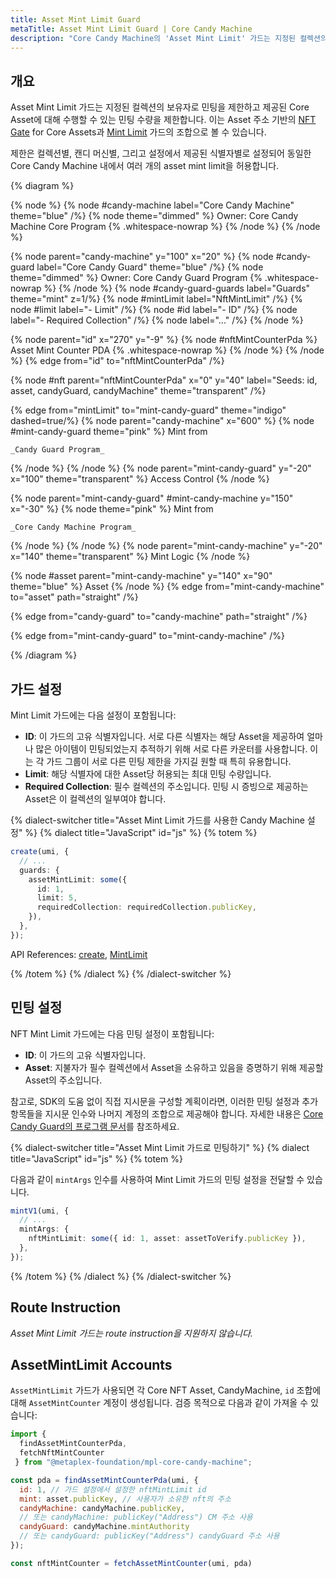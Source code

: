 ```yaml
---
title: Asset Mint Limit Guard
metaTitle: Asset Mint Limit Guard | Core Candy Machine
description: "Core Candy Machine의 'Asset Mint Limit' 가드는 지정된 컬렉션의 보유자로 민팅을 제한하고 Core Candy Machine에서 제공된 Asset에 대해 구매할 수 있는 민팅 수량을 제한합니다."
---
```


## 개요

Asset Mint Limit 가드는 지정된 컬렉션의 보유자로 민팅을 제한하고 제공된 Core Asset에 대해 수행할 수 있는 민팅 수량을 제한합니다. 이는 Asset 주소 기반의 [NFT Gate](/core-candy-machine/guards/nft-gate) for Core Assets과 [Mint Limit](/core-candy-machine/guards/mint-limit) 가드의 조합으로 볼 수 있습니다.

제한은 컬렉션별, 캔디 머신별, 그리고 설정에서 제공된 식별자별로 설정되어 동일한 Core Candy Machine 내에서 여러 개의 asset mint limit을 허용합니다.

{% diagram  %}

{% node %}
{% node #candy-machine label="Core Candy Machine" theme="blue" /%}
{% node theme="dimmed" %}
Owner: Core Candy Machine Core Program {% .whitespace-nowrap %}
{% /node %}
{% /node %}

{% node parent="candy-machine" y="100" x="20" %}
{% node #candy-guard label="Core Candy Guard" theme="blue" /%}
{% node theme="dimmed" %}
Owner: Core Candy Guard Program {% .whitespace-nowrap %}
{% /node %}
{% node #candy-guard-guards label="Guards" theme="mint" z=1/%}
{% node #mintLimit label="NftMintLimit" /%}
{% node #limit label="- Limit" /%}
{% node #id label="- ID" /%}
{% node label="- Required Collection" /%}
{% node label="..." /%}
{% /node %}

{% node parent="id" x="270" y="-9"  %}
{% node #nftMintCounterPda %}
Asset Mint Counter PDA {% .whitespace-nowrap %}
{% /node %}
{% /node %}
{% edge from="id" to="nftMintCounterPda" /%}

{% node #nft parent="nftMintCounterPda" x="0" y="40"  label="Seeds: id, asset, candyGuard, candyMachine" theme="transparent"  /%}

{% edge from="mintLimit" to="mint-candy-guard" theme="indigo" dashed=true/%}
{% node parent="candy-machine" x="600" %}
  {% node #mint-candy-guard theme="pink" %}
    Mint from

    _Candy Guard Program_
  {% /node %}
{% /node %}
{% node parent="mint-candy-guard" y="-20" x="100" theme="transparent" %}
  Access Control
{% /node %}

{% node parent="mint-candy-guard" #mint-candy-machine y="150" x="-30" %}
  {% node  theme="pink" %}
    Mint from

    _Core Candy Machine Program_
  {% /node %}
{% /node %}
{% node parent="mint-candy-machine" y="-20" x="140" theme="transparent" %}
  Mint Logic
{% /node %}

{% node #asset parent="mint-candy-machine" y="140" x="90" theme="blue" %}
  Asset
{% /node %}
{% edge from="mint-candy-machine" to="asset" path="straight" /%}

{% edge from="candy-guard" to="candy-machine" path="straight" /%}

{% edge from="mint-candy-guard" to="mint-candy-machine" /%}

{% /diagram %}

## 가드 설정

Mint Limit 가드에는 다음 설정이 포함됩니다:

- **ID**: 이 가드의 고유 식별자입니다. 서로 다른 식별자는 해당 Asset을 제공하여 얼마나 많은 아이템이 민팅되었는지 추적하기 위해 서로 다른 카운터를 사용합니다. 이는 각 가드 그룹이 서로 다른 민팅 제한을 가지길 원할 때 특히 유용합니다.
- **Limit**: 해당 식별자에 대한 Asset당 허용되는 최대 민팅 수량입니다.
- **Required Collection**: 필수 컬렉션의 주소입니다. 민팅 시 증빙으로 제공하는 Asset은 이 컬렉션의 일부여야 합니다.

{% dialect-switcher title="Asset Mint Limit 가드를 사용한 Candy Machine 설정" %}
{% dialect title="JavaScript" id="js" %}
{% totem %}

```ts
create(umi, {
  // ...
  guards: {
    assetMintLimit: some({
      id: 1,
      limit: 5,
      requiredCollection: requiredCollection.publicKey,
    }),
  },
});
```

API References: [create](https://mpl-core-candy-machine.typedoc.metaplex.com/functions/create.html), [MintLimit](https://mpl-core-candy-machine.typedoc.metaplex.com/types/AssetMintLimit.html)

{% /totem %}
{% /dialect %}
{% /dialect-switcher %}

## 민팅 설정

NFT Mint Limit 가드에는 다음 민팅 설정이 포함됩니다:

- **ID**: 이 가드의 고유 식별자입니다.
- **Asset**: 지불자가 필수 컬렉션에서 Asset을 소유하고 있음을 증명하기 위해 제공할 Asset의 주소입니다.

참고로, SDK의 도움 없이 직접 지시문을 구성할 계획이라면, 이러한 민팅 설정과 추가 항목들을 지시문 인수와 나머지 계정의 조합으로 제공해야 합니다. 자세한 내용은 [Core Candy Guard의 프로그램 문서](https://github.com/metaplex-foundation/mpl-core-candy-machine/tree/main/programs/candy-guard#assetmintlimit)를 참조하세요.

{% dialect-switcher title="Asset Mint Limit 가드로 민팅하기" %}
{% dialect title="JavaScript" id="js" %}
{% totem %}

다음과 같이 `mintArgs` 인수를 사용하여 Mint Limit 가드의 민팅 설정을 전달할 수 있습니다.

```ts
mintV1(umi, {
  // ...
  mintArgs: {
    nftMintLimit: some({ id: 1, asset: assetToVerify.publicKey }),
  },
});
```

{% /totem %}
{% /dialect %}
{% /dialect-switcher %}

## Route Instruction

_Asset Mint Limit 가드는 route instruction을 지원하지 않습니다._

## AssetMintLimit Accounts
`AssetMintLimit` 가드가 사용되면 각 Core NFT Asset, CandyMachine, `id` 조합에 대해 `AssetMintCounter` 계정이 생성됩니다. 검증 목적으로 다음과 같이 가져올 수 있습니다:

```js
import {
  findAssetMintCounterPda,
  fetchNftMintCounter
 } from "@metaplex-foundation/mpl-core-candy-machine";

const pda = findAssetMintCounterPda(umi, {
  id: 1, // 가드 설정에서 설정한 nftMintLimit id
  mint: asset.publicKey, // 사용자가 소유한 nft의 주소
  candyMachine: candyMachine.publicKey,
  // 또는 candyMachine: publicKey("Address") CM 주소 사용
  candyGuard: candyMachine.mintAuthority
  // 또는 candyGuard: publicKey("Address") candyGuard 주소 사용
});

const nftMintCounter = fetchAssetMintCounter(umi, pda)
```